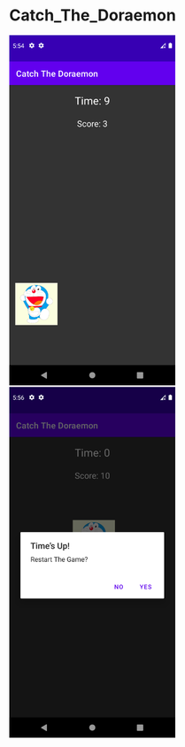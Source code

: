 # Catch_The_Doraemon

<div>
<img src="app/src/main/res/drawable/image1.png" width="300">
<img src="app/src/main/res/drawable/image2.png" width="300">

</div>
